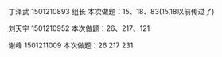 ﻿
丁泽武  1501210893 组长 本次做题：15、18、83(15,18以前传过了)

刘天宇  1501210952 本次做题：26、217、121

谢峰    1501211009 本次做题：26  217  231
